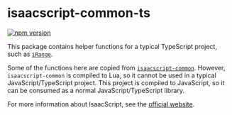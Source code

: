 # isaacscript-common-ts

[![npm version](https://img.shields.io/npm/v/isaacscript-common-ts.svg)](https://www.npmjs.com/package/isaacscript-common-ts)

This package contains helper functions for a typical TypeScript project, such as [`iRange`](https://isaacscript.github.io/isaacscript-common/functions/utils/#irange).

Some of the functions here are copied from [`isaacscript-common`](../isaacscript-common). However, `isaacscript-common` is compiled to Lua, so it cannot be used in a typical JavaScript/TypeScript project. This project is compiled to JavaScript, so it can be consumed as a normal JavaScript/TypeScript library.

For more information about IsaacScript, see the [official website](https://isaacscript.github.io/).
